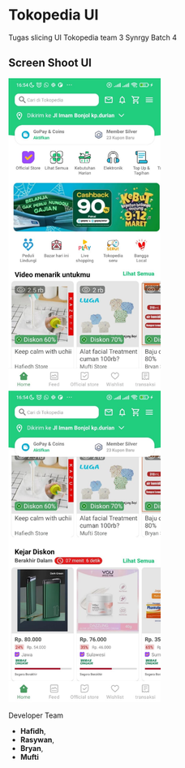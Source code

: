 # Tokopedia UI

Tugas slicing UI Tokopedia team 3 Synrgy Batch 4

## Screen Shoot UI

<img src="app/src/main/assets/home.jpeg?raw=true" alt="drawing" width="300"/>
<img src="app/src/main/assets/scrolled_home.jpeg?raw=true" alt="drawing" width="300"/>

Developer Team
- **Hafidh**,
- **Rasywan**,
- **Bryan**,
- **Mufti**